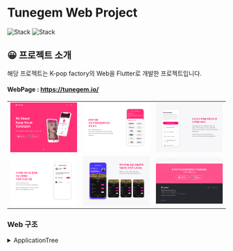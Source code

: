 <h1 align="left">Tunegem Web Project</h1>  

<div align="left">
 
![Stack](https://img.shields.io/badge/flutter-02569B?style=for-the-badge&logo=Flutter&logoColor=white)
![Stack](https://img.shields.io/badge/dart-0175C2?style=for-the-badge&logo=Dart&logoColor=white)
  
## 😀 프로젝트 소개  
해당 프로젝트는 K-pop factory의 Web을 Flutter로 개발한 프로젝트입니다. 
  
#### WebPage : https://tunegem.io/ 

 <table>
   <tr>
      <td>
         <img width="400px" src="./assets/images/1.png">
      </td>
      <td>
         <a href="https://tunegem.io/ ">
         <img width="400px" src="./assets/images/2.png">
      </td>
      <td>
         <a href="https://tunegem.io/ ">
         <img width="400px" src="./assets/images/3.png">
      </td>
  </tr>
  <tr>
      <td>
         <a href="https://tunegem.io/ ">
         <img width="400px" src="./assets/images/4.png">
      </td>
      <td>
         <a href="https://tunegem.io/ ">
         <img width="400px" src="./assets/images/5.png">
      </td>
      <td>
         <a href="https://tunegem.io/ ">
         <img width="400px" src="./assets/images/6.png">
      </td>
   </tr>
 </table>  
 
 
### Web 구조
<details><summary>ApplicationTree</summary>

```bash
├── controller
│   └── structure_controller.dart
├── dot_indicator.dart
├── main.dart
├── page_contents_data.dart
├── pages
│   ├── analyzing_page.dart
│   ├── audition_page.dart
│   ├── break_point.dart
│   ├── common.dart
│   ├── end_container.dart
│   ├── intro_down_button.dart
│   ├── intro_page.dart
│   ├── lesson_page.dart
│   ├── report_page.dart
│   └── structure.dart
└── support_ui.dart
```
</details>
